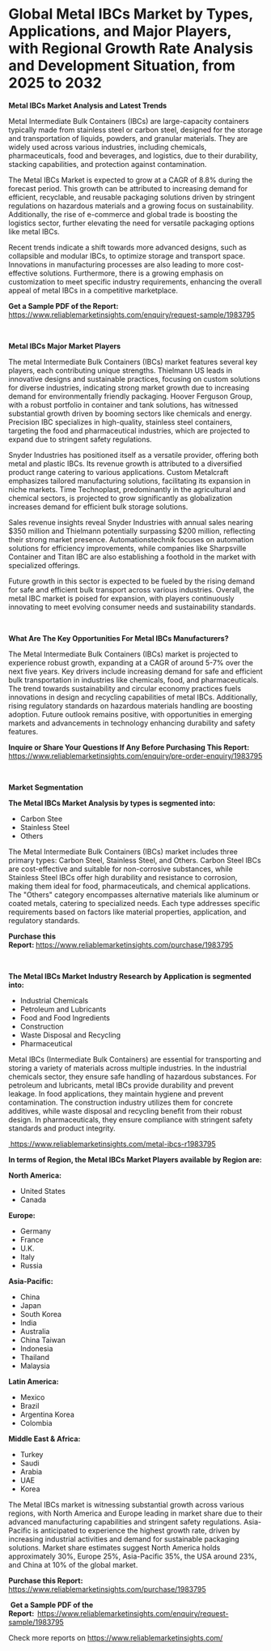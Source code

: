 <p><h1>Global Metal IBCs Market by Types, Applications, and Major Players, with Regional Growth Rate Analysis and Development Situation, from 2025 to 2032</h1></p><p><strong>Metal IBCs Market Analysis and Latest Trends</strong></p>
<p><p>Metal Intermediate Bulk Containers (IBCs) are large-capacity containers typically made from stainless steel or carbon steel, designed for the storage and transportation of liquids, powders, and granular materials. They are widely used across various industries, including chemicals, pharmaceuticals, food and beverages, and logistics, due to their durability, stacking capabilities, and protection against contamination.</p><p>The Metal IBCs Market is expected to grow at a CAGR of 8.8% during the forecast period. This growth can be attributed to increasing demand for efficient, recyclable, and reusable packaging solutions driven by stringent regulations on hazardous materials and a growing focus on sustainability. Additionally, the rise of e-commerce and global trade is boosting the logistics sector, further elevating the need for versatile packaging options like metal IBCs.</p><p>Recent trends indicate a shift towards more advanced designs, such as collapsible and modular IBCs, to optimize storage and transport space. Innovations in manufacturing processes are also leading to more cost-effective solutions. Furthermore, there is a growing emphasis on customization to meet specific industry requirements, enhancing the overall appeal of metal IBCs in a competitive marketplace.</p></p>
<p><strong>Get a Sample PDF of the Report:&nbsp;</strong> <a href="https://www.reliablemarketinsights.com/enquiry/request-sample/1983795?utm_campaign=3274&utm_medium=2&utm_source=Github&utm_content=ia&utm_term=10042025&utm_id=metal-ibcs">https://www.reliablemarketinsights.com/enquiry/request-sample/1983795</a></p>
<p>&nbsp;</p>
<p><strong>Metal IBCs Major Market Players</strong></p>
<p><p>The metal Intermediate Bulk Containers (IBCs) market features several key players, each contributing unique strengths. Thielmann US leads in innovative designs and sustainable practices, focusing on custom solutions for diverse industries, indicating strong market growth due to increasing demand for environmentally friendly packaging. Hoover Ferguson Group, with a robust portfolio in container and tank solutions, has witnessed substantial growth driven by booming sectors like chemicals and energy. Precision IBC specializes in high-quality, stainless steel containers, targeting the food and pharmaceutical industries, which are projected to expand due to stringent safety regulations.</p><p>Snyder Industries has positioned itself as a versatile provider, offering both metal and plastic IBCs. Its revenue growth is attributed to a diversified product range catering to various applications. Custom Metalcraft emphasizes tailored manufacturing solutions, facilitating its expansion in niche markets. Time Technoplast, predominantly in the agricultural and chemical sectors, is projected to grow significantly as globalization increases demand for efficient bulk storage solutions.</p><p>Sales revenue insights reveal Snyder Industries with annual sales nearing $350 million and Thielmann potentially surpassing $200 million, reflecting their strong market presence. Automationstechnik focuses on automation solutions for efficiency improvements, while companies like Sharpsville Container and Titan IBC are also establishing a foothold in the market with specialized offerings.</p><p>Future growth in this sector is expected to be fueled by the rising demand for safe and efficient bulk transport across various industries. Overall, the metal IBC market is poised for expansion, with players continuously innovating to meet evolving consumer needs and sustainability standards.</p></p>
<p>&nbsp;</p>
<p><strong>What Are The Key Opportunities For Metal IBCs Manufacturers?</strong></p>
<p><p>The Metal Intermediate Bulk Containers (IBCs) market is projected to experience robust growth, expanding at a CAGR of around 5-7% over the next five years. Key drivers include increasing demand for safe and efficient bulk transportation in industries like chemicals, food, and pharmaceuticals. The trend towards sustainability and circular economy practices fuels innovations in design and recycling capabilities of metal IBCs. Additionally, rising regulatory standards on hazardous materials handling are boosting adoption. Future outlook remains positive, with opportunities in emerging markets and advancements in technology enhancing durability and safety features.</p></p>
<p><strong>Inquire or Share Your Questions If Any Before Purchasing This Report:</strong> <a href="https://www.reliablemarketinsights.com/enquiry/pre-order-enquiry/1983795?utm_campaign=3274&utm_medium=2&utm_source=Github&utm_content=ia&utm_term=10042025&utm_id=metal-ibcs">https://www.reliablemarketinsights.com/enquiry/pre-order-enquiry/1983795</a></p>
<p>&nbsp;</p>
<p><strong>Market Segmentation</strong></p>
<p><strong>The Metal IBCs Market Analysis by types is segmented into:</strong></p>
<p><ul><li>Carbon Stee</li><li>Stainless Steel</li><li>Others</li></ul></p>
<p><p>The Metal Intermediate Bulk Containers (IBCs) market includes three primary types: Carbon Steel, Stainless Steel, and Others. Carbon Steel IBCs are cost-effective and suitable for non-corrosive substances, while Stainless Steel IBCs offer high durability and resistance to corrosion, making them ideal for food, pharmaceuticals, and chemical applications. The "Others" category encompasses alternative materials like aluminum or coated metals, catering to specialized needs. Each type addresses specific requirements based on factors like material properties, application, and regulatory standards.</p></p>
<p><strong>Purchase this Report:&nbsp;</strong><a href="https://www.reliablemarketinsights.com/purchase/1983795?utm_campaign=3274&utm_medium=2&utm_source=Github&utm_content=ia&utm_term=10042025&utm_id=metal-ibcs">https://www.reliablemarketinsights.com/purchase/1983795</a></p>
<p>&nbsp;</p>
<p><strong>The Metal IBCs Market Industry Research by Application is segmented into:</strong></p>
<p><ul><li>Industrial Chemicals</li><li>Petroleum and Lubricants</li><li>Food and Food Ingredients</li><li>Construction</li><li>Waste Disposal and Recycling</li><li>Pharmaceutical</li></ul></p>
<p><p>Metal IBCs (Intermediate Bulk Containers) are essential for transporting and storing a variety of materials across multiple industries. In the industrial chemicals sector, they ensure safe handling of hazardous substances. For petroleum and lubricants, metal IBCs provide durability and prevent leakage. In food applications, they maintain hygiene and prevent contamination. The construction industry utilizes them for concrete additives, while waste disposal and recycling benefit from their robust design. In pharmaceuticals, they ensure compliance with stringent safety standards and product integrity.</p></p>
<p><a href="https://www.reliablemarketinsights.com/metal-ibcs-r1983795?utm_campaign=3274&utm_medium=2&utm_source=Github&utm_content=ia&utm_term=10042025&utm_id=metal-ibcs">&nbsp;https://www.reliablemarketinsights.com/metal-ibcs-r1983795</a></p>
<p><strong>In terms of Region, the Metal IBCs Market Players available by Region are:</strong></p>
<p>
    <p> <strong> North America: </strong>
        <ul>
            <li>United States</li>
            <li>Canada</li>
        </ul>
        </p> 
    <p> <strong> Europe: </strong>
        <ul>
            <li>Germany</li>
            <li>France</li>
            <li>U.K.</li>
            <li>Italy</li>
            <li>Russia</li>
        </ul>
        </p> 
    <p> <strong> Asia-Pacific: </strong>
        <ul>
            <li>China</li>
            <li>Japan</li>
            <li>South Korea</li>
            <li>India</li>
            <li>Australia</li>
            <li>China Taiwan</li>
            <li>Indonesia</li>
            <li>Thailand</li>
            <li>Malaysia</li>
        </ul>
        </p> 
    <p> <strong> Latin America: </strong>
        <ul>
            <li>Mexico</li>
            <li>Brazil</li>
            <li>Argentina Korea</li>
            <li>Colombia</li>
        </ul>
        </p> 
    <p> <strong> Middle East & Africa: </strong>
        <ul>
            <li>Turkey</li>
            <li>Saudi</li>
            <li>Arabia</li>
            <li>UAE</li>
            <li>Korea</li>
        </ul>
    </p>
    </p>
<p><p>The Metal IBCs market is witnessing substantial growth across various regions, with North America and Europe leading in market share due to their advanced manufacturing capabilities and stringent safety regulations. Asia-Pacific is anticipated to experience the highest growth rate, driven by increasing industrial activities and demand for sustainable packaging solutions. Market share estimates suggest North America holds approximately 30%, Europe 25%, Asia-Pacific 35%, the USA around 23%, and China at 10% of the global market.</p></p>
<p><strong>Purchase this Report: </strong><a href="https://www.reliablemarketinsights.com/purchase/1983795?utm_campaign=3274&utm_medium=2&utm_source=Github&utm_content=ia&utm_term=10042025&utm_id=metal-ibcs">https://www.reliablemarketinsights.com/purchase/1983795</a></p>
<p>&nbsp;<strong>Get a Sample PDF of the Report:&nbsp;&nbsp;</strong><a href="https://www.reliablemarketinsights.com/enquiry/request-sample/1983795?utm_campaign=3274&utm_medium=2&utm_source=Github&utm_content=ia&utm_term=10042025&utm_id=metal-ibcs">https://www.reliablemarketinsights.com/enquiry/request-sample/1983795</a></p>
<p><strong></strong></p>
<p>Check more reports on <a href="https://www.reliablemarketinsights.com/?utm_campaign=3274&utm_medium=2&utm_source=Github&utm_content=ia&utm_term=10042025&utm_id=metal-ibcs">https://www.reliablemarketinsights.com/</a></p>